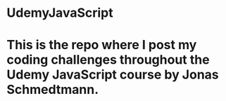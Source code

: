 # UdemyJavaScript
# This is the repo where I post my coding challenges throughout the Udemy JavaScript course by Jonas Schmedtmann.
